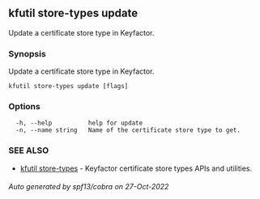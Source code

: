 ## kfutil store-types update

Update a certificate store type in Keyfactor.

### Synopsis

Update a certificate store type in Keyfactor.

```
kfutil store-types update [flags]
```

### Options

```
  -h, --help          help for update
  -n, --name string   Name of the certificate store type to get.
```

### SEE ALSO

* [kfutil store-types](kfutil_store-types.md)	 - Keyfactor certificate store types APIs and utilities.

###### Auto generated by spf13/cobra on 27-Oct-2022
